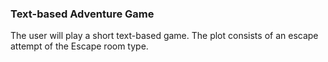 ﻿### Text-based Adventure Game

The user will play a short text-based game. The plot consists of an escape attempt of the Escape room type.
